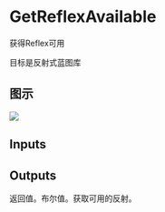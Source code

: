 # GetReflexAvailable

获得Reflex可用

目标是反射式蓝图库

## 图示

![]($-20221218-20325616.png)

## Inputs

## Outputs

返回值。布尔值。获取可用的反射。
